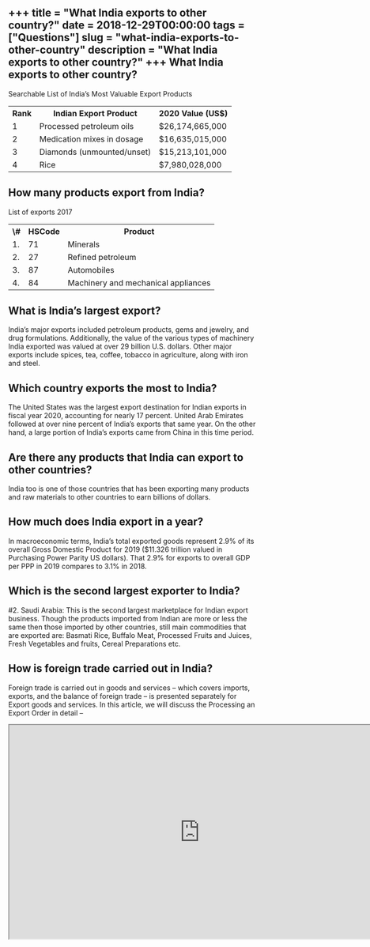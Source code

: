 +++
title = "What India exports to other country?"
date = 2018-12-29T00:00:00
tags = ["Questions"]
slug = "what-india-exports-to-other-country"
description = "What India exports to other country?"
+++
What India exports to other country?
------------------------------------

Searchable List of India’s Most Valuable Export Products

<table><tr><th>Rank</th><th>Indian Export Product</th><th>2020 Value (US$)</th></tr><tr><td>1</td><td>Processed petroleum oils</td><td>$26,174,665,000</td></tr><tr><td>2</td><td>Medication mixes in dosage</td><td>$16,635,015,000</td></tr><tr><td>3</td><td>Diamonds (unmounted/unset)</td><td>$15,213,101,000</td></tr><tr><td>4</td><td>Rice</td><td>$7,980,028,000</td></tr></table>

How many products export from India?
------------------------------------

List of exports 2017

<table><tr><th>\#</th><th>HSCode</th><th>Product</th></tr><tr><td>1.</td><td>71</td><td>Minerals</td></tr><tr><td>2.</td><td>27</td><td>Refined petroleum</td></tr><tr><td>3.</td><td>87</td><td>Automobiles</td></tr><tr><td>4.</td><td>84</td><td>Machinery and mechanical appliances</td></tr></table>

What is India’s largest export?
-------------------------------

India’s major exports included petroleum products, gems and jewelry, and drug formulations. Additionally, the value of the various types of machinery India exported was valued at over 29 billion U.S. dollars. Other major exports include spices, tea, coffee, tobacco in agriculture, along with iron and steel.

Which country exports the most to India?
----------------------------------------

The United States was the largest export destination for Indian exports in fiscal year 2020, accounting for nearly 17 percent. United Arab Emirates followed at over nine percent of India’s exports that same year. On the other hand, a large portion of India’s exports came from China in this time period.

Are there any products that India can export to other countries?
----------------------------------------------------------------

India too is one of those countries that has been exporting many products and raw materials to other countries to earn billions of dollars.

How much does India export in a year?
-------------------------------------

In macroeconomic terms, India’s total exported goods represent 2.9% of its overall Gross Domestic Product for 2019 ($11.326 trillion valued in Purchasing Power Parity US dollars). That 2.9% for exports to overall GDP per PPP in 2019 compares to 3.1% in 2018.

Which is the second largest exporter to India?
----------------------------------------------

\#2. Saudi Arabia: This is the second largest marketplace for Indian export business. Though the products imported from Indian are more or less the same then those imported by other countries, still main commodities that are exported are: Basmati Rice, Buffalo Meat, Processed Fruits and Juices, Fresh Vegetables and fruits, Cereal Preparations etc.

How is foreign trade carried out in India?
------------------------------------------

Foreign trade is carried out in goods and services – which covers imports, exports, and the balance of foreign trade – is presented separately for Export goods and services. In this article, we will discuss the Processing an Export Order in detail –

<iframe allow="accelerometer; autoplay; clipboard-write; encrypted-media; gyroscope; picture-in-picture" allowfullscreen="" class="__youtube_prefs__  epyt-is-override  no-lazyload" data-no-lazy="1" data-origheight="433" data-origwidth="770" data-skipgform_ajax_framebjll="" height="433" id="_ytid_39443" loading="lazy" src="https://www.youtube.com/embed/zLAAtFxqxNU?enablejsapi=1&autoplay=0&cc_load_policy=0&cc_lang_pref=&iv_load_policy=1&loop=0&modestbranding=0&rel=1&fs=1&playsinline=0&autohide=2&theme=dark&color=red&controls=1&" title="YouTube player" width="770"></iframe>